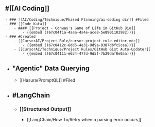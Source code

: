 ## #[[AI Coding]]
	- ### [[AI/Coding/Technique/Phased Planning/ai-coding dir]] #Filed
	- ### [[Code Kata]]
		- #### [[Project - Conway's Game of Life in GitHub Bio]]
			- {{embed ((67c04f1a-4aaa-4a4e-ace8-5e8901102982))}}
	- ### #Created
		- [[CursorAI/Project Rule/cursor-project-rule-editor.mdc]]
			- {{embed ((67c0412c-6dd5-4e31-9d9a-9387dbfc5caa))}}
		- [[CursorAI/Technique/Project Rules/GitHub Gist Auto-Updater]]
			- {{embed ((67c04111-e634-477d-9d5f-7b29daf0e0aa))}}
- ## "Agentic" Data Querying
	- [[Hasura/PromptQL]] #Filed
- ## #LangChain
	- ### [[Structured Output]]
		- [[LangChain/How To/Retry when a parsing error occurs]]